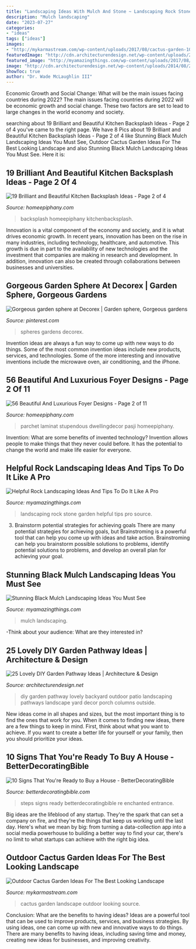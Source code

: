 ```yaml
---
title: "Landscaping Ideas With Mulch And Stone ~ Landscaping Rock Stone Garden Helpful Tips Pro Source"
description: "Mulch landscaping"
date: "2023-07-27"
categories:
- "ideas"
tags: ["ideas"]
images:
- "http://mykarmastream.com/wp-content/uploads/2017/08/cactus-garden-10.jpeg"
featuredImage: "http://cdn.architecturendesign.net/wp-content/uploads/2014/08/25-Lovely-DIY-Garden-Pathway-Ideas-14.jpg"
featured_image: "http://myamazingthings.com/wp-content/uploads/2017/08/stone-garden-2.jpg"
image: "http://cdn.architecturendesign.net/wp-content/uploads/2014/08/25-Lovely-DIY-Garden-Pathway-Ideas-14.jpg"
ShowToc: true
author: "Dr. Wade McLaughlin III"
---
```



Economic Growth and Social Change: What will be the main issues facing countries during 2022?
The main issues facing countries during 2022 will be economic growth and social change. These two factors are set to lead to large changes in the world economy and society.

	

		
searching about 19 Brilliant and Beautiful Kitchen Backsplash Ideas - Page 2 of 4 you've came to the right page. We have 8 Pics about 19 Brilliant and Beautiful Kitchen Backsplash Ideas - Page 2 of 4 like Stunning Black Mulch Landscaping Ideas You Must See, Outdoor Cactus Garden Ideas For The Best Looking Landscape and also Stunning Black Mulch Landscaping Ideas You Must See. Here it is:
		
    
## 19 Brilliant And Beautiful Kitchen Backsplash Ideas - Page 2 Of 4

<img loading=lazy src="https://homeepiphany.com/wp-content/uploads/2016/08/19-Brilliants-and-Beautiful-Kitchen-Backsplash-Ideas-title.jpg" onerror="this.onerror=null;this.src='https://tse4.mm.bing.net/th?id=OIP.89TJ39cwS_8y_U9MtcTquwHaE8&amp;pid=15.1';" alt="19 Brilliant and Beautiful Kitchen Backsplash Ideas - Page 2 of 4">

_Source: homeepiphany.com_

>backsplash homeepiphany kitchenbacksplash. 

	

Innovation is a vital component of the economy and society, and it is what drives economic growth. In recent years, innovation has been on the rise in many industries, including technology, healthcare, and automotive. This growth is due in part to the availability of new technologies and the investment that companies are making in research and development. In addition, innovation can also be created through collaborations between businesses and universities.

    
## Gorgeous Garden Sphere At Decorex | Garden Sphere, Gorgeous Gardens

<img loading=lazy src="https://i.pinimg.com/736x/2e/df/56/2edf563e3af19b84ca009d7700987b9b.jpg" onerror="this.onerror=null;this.src='https://tse1.mm.bing.net/th?id=OIP.fXiW1mtOUbCONGkoEbKqngHaJ3&amp;pid=15.1';" alt="Gorgeous garden sphere at Decorex | Garden sphere, Gorgeous gardens">

_Source: pinterest.com_

>spheres gardens decorex. 

	

Invention ideas are always a fun way to come up with new ways to do things. Some of the most common invention ideas include new products, services, and technologies. Some of the more interesting and innovative inventions include the microwave oven, air conditioning, and the iPhone.

    
## 56 Beautiful And Luxurious Foyer Designs - Page 2 Of 11

<img loading=lazy src="https://homeepiphany.com/wp-content/uploads/2015/10/56-Beautiful-And-Luxurious-Foyer-Designs-6-757x1024.jpg" onerror="this.onerror=null;this.src='https://tse2.mm.bing.net/th?id=OIP.olUHPzv717ZIV_hT_dTcMQHaKB&amp;pid=15.1';" alt="56 Beautiful And Luxurious Foyer Designs - Page 2 of 11">

_Source: homeepiphany.com_

>parchet laminat stupendous dwellingdecor pasji homeepiphany. 

	

Invention: What are some benefits of invented technology?
Invention allows people to make things that they never could before. It has the potential to change the world and make life easier for everyone.

    
## Helpful Rock Landscaping Ideas And Tips To Do It Like A Pro

<img loading=lazy src="http://myamazingthings.com/wp-content/uploads/2017/08/stone-garden-2.jpg" onerror="this.onerror=null;this.src='https://tse3.mm.bing.net/th?id=OIP.b2JfQoqZWx4wXqM6c4t3rQHaJ4&amp;pid=15.1';" alt="Helpful Rock Landscaping Ideas And Tips To Do It Like A Pro">

_Source: myamazingthings.com_

>landscaping rock stone garden helpful tips pro source. 

	

3. Brainstorm potential strategies for achieving goals
There are many potential strategies for achieving goals, but Brainstroming is a powerful tool that can help you come up with ideas and take action. Brainstroming can help you brainstorm possible solutions to problems, identify potential solutions to problems, and develop an overall plan for achieving your goal.

    
## Stunning Black Mulch Landscaping Ideas You Must See

<img loading=lazy src="https://myamazingthings.com/wp-content/uploads/2017/05/flower-bed.jpg" onerror="this.onerror=null;this.src='https://tse4.mm.bing.net/th?id=OIP.7gRwoXrlmo5UieG8AZ7mNAHaJ3&amp;pid=15.1';" alt="Stunning Black Mulch Landscaping Ideas You Must See">

_Source: myamazingthings.com_

>mulch landscaping. 

	

-Think about your audience: What are they interested in?

    
## 25 Lovely DIY Garden Pathway Ideas | Architecture &amp; Design

<img loading=lazy src="http://cdn.architecturendesign.net/wp-content/uploads/2014/08/25-Lovely-DIY-Garden-Pathway-Ideas-14.jpg" onerror="this.onerror=null;this.src='https://tse1.mm.bing.net/th?id=OIP.DMXH-q8om9ThqG-R5Ox0eAHaJ4&amp;pid=15.1';" alt="25 Lovely DIY Garden Pathway Ideas | Architecture &amp; Design">

_Source: architecturendesign.net_

>diy garden pathway lovely backyard outdoor patio landscaping pathways landscape yard decor porch columns outside. 

	

New ideas come in all shapes and sizes, but the most important thing is to find the ones that work for you. When it comes to finding new ideas, there are a few things to keep in mind. First, think about what you want to achieve. If you want to create a better life for yourself or your family, then you should prioritize your ideas.

    
## 10 Signs That You&#039;re Ready To Buy A House - BetterDecoratingBible

<img loading=lazy src="http://betterdecoratingbible.com/wp-content/uploads/2017/08/beautiful-mansion-decor-entrance-steps.jpg" onerror="this.onerror=null;this.src='https://tse4.mm.bing.net/th?id=OIP.tStR8JSGBvsxnDrLhQsgbwHaJ4&amp;pid=15.1';" alt="10 Signs That You&#039;re Ready to Buy a House - BetterDecoratingBible">

_Source: betterdecoratingbible.com_

>steps signs ready betterdecoratingbible re enchanted entrance. 

	

Big ideas are the lifeblood of any startup. They're the spark that can set a company on fire, and they're the things that keep us working until the last day. Here's what we mean by big: from turning a data-collection app into a social media powerhouse to building a better way to find your car, there's no limit to what startups can achieve with the right big idea.

    
## Outdoor Cactus Garden Ideas For The Best Looking Landscape

<img loading=lazy src="http://mykarmastream.com/wp-content/uploads/2017/08/cactus-garden-10.jpeg" onerror="this.onerror=null;this.src='https://tse2.mm.bing.net/th?id=OIP.6nNeH__ofZESUzctsTT2WAHaLH&amp;pid=15.1';" alt="Outdoor Cactus Garden Ideas For The Best Looking Landscape">

_Source: mykarmastream.com_

>cactus garden landscape outdoor looking source. 

	

Conclusion: What are the benefits to having ideas?
Ideas are a powerful tool that can be used to improve products, services, and business strategies. By using ideas, one can come up with new and innovative ways to do things. There are many benefits to having ideas, including saving time and money, creating new ideas for businesses, and improving creativity.

